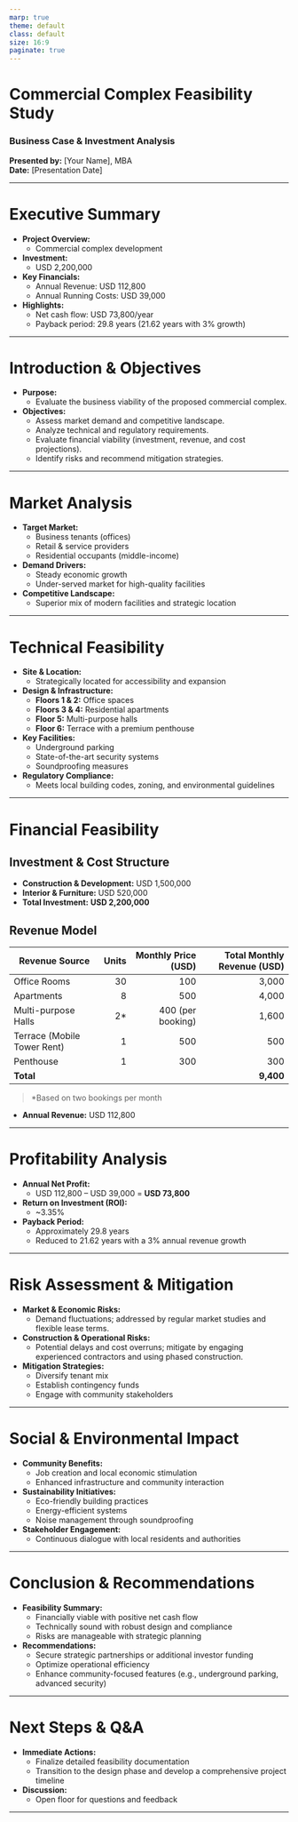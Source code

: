 ```yaml
---
marp: true
theme: default
class: default
size: 16:9
paginate: true
---
```


# Commercial Complex Feasibility Study  
### Business Case & Investment Analysis  
**Presented by:** [Your Name], MBA  
**Date:** [Presentation Date]

---

# Executive Summary
- **Project Overview:**  
  - Commercial complex development
- **Investment:**  
  - USD 2,200,000
- **Key Financials:**  
  - Annual Revenue: USD 112,800  
  - Annual Running Costs: USD 39,000
- **Highlights:**  
  - Net cash flow: USD 73,800/year  
  - Payback period: 29.8 years (21.62 years with 3% growth)

---

# Introduction & Objectives
- **Purpose:**  
  - Evaluate the business viability of the proposed commercial complex.
- **Objectives:**  
  - Assess market demand and competitive landscape.  
  - Analyze technical and regulatory requirements.  
  - Evaluate financial viability (investment, revenue, and cost projections).  
  - Identify risks and recommend mitigation strategies.

---

# Market Analysis
- **Target Market:**  
  - Business tenants (offices)  
  - Retail & service providers  
  - Residential occupants (middle-income)
- **Demand Drivers:**  
  - Steady economic growth  
  - Under-served market for high-quality facilities
- **Competitive Landscape:**  
  - Superior mix of modern facilities and strategic location

---

# Technical Feasibility
- **Site & Location:**  
  - Strategically located for accessibility and expansion
- **Design & Infrastructure:**  
  - **Floors 1 & 2:** Office spaces  
  - **Floors 3 & 4:** Residential apartments  
  - **Floor 5:** Multi-purpose halls  
  - **Floor 6:** Terrace with a premium penthouse  
- **Key Facilities:**  
  - Underground parking  
  - State-of-the-art security systems  
  - Soundproofing measures
- **Regulatory Compliance:**  
  - Meets local building codes, zoning, and environmental guidelines

---

# Financial Feasibility
## Investment & Cost Structure
- **Construction & Development:** USD 1,500,000  
- **Interior & Furniture:** USD 520,000  
- **Total Investment:** **USD 2,200,000**

## Revenue Model
| **Revenue Source**              | **Units** | **Monthly Price (USD)** | **Total Monthly Revenue (USD)** |
|---------------------------------|----------:|------------------------:|--------------------------------:|
| Office Rooms                    |       30  | 100                     | 3,000                           |
| Apartments                      |        8  | 500                     | 4,000                           |
| Multi-purpose Halls             |        2* | 400 (per booking)       | 1,600                           |
| Terrace (Mobile Tower Rent)     |        1  | 500                     | 500                             |
| Penthouse                       |        1  | 300                     | 300                             |
| **Total**                       |           |                         | **9,400**                       |

> *Based on two bookings per month

- **Annual Revenue:** USD 112,800

---

# Profitability Analysis
- **Annual Net Profit:**  
  - USD 112,800 – USD 39,000 = **USD 73,800**
- **Return on Investment (ROI):**  
  - ~3.35%
- **Payback Period:**  
  - Approximately 29.8 years  
  - Reduced to 21.62 years with a 3% annual revenue growth

---

# Risk Assessment & Mitigation
- **Market & Economic Risks:**  
  - Demand fluctuations; addressed by regular market studies and flexible lease terms.
- **Construction & Operational Risks:**  
  - Potential delays and cost overruns; mitigate by engaging experienced contractors and using phased construction.
- **Mitigation Strategies:**  
  - Diversify tenant mix  
  - Establish contingency funds  
  - Engage with community stakeholders

---

# Social & Environmental Impact
- **Community Benefits:**  
  - Job creation and local economic stimulation  
  - Enhanced infrastructure and community interaction
- **Sustainability Initiatives:**  
  - Eco-friendly building practices  
  - Energy-efficient systems  
  - Noise management through soundproofing
- **Stakeholder Engagement:**  
  - Continuous dialogue with local residents and authorities

---

# Conclusion & Recommendations
- **Feasibility Summary:**  
  - Financially viable with positive net cash flow  
  - Technically sound with robust design and compliance  
  - Risks are manageable with strategic planning
- **Recommendations:**  
  - Secure strategic partnerships or additional investor funding  
  - Optimize operational efficiency  
  - Enhance community-focused features (e.g., underground parking, advanced security)

---

# Next Steps & Q&A
- **Immediate Actions:**  
  - Finalize detailed feasibility documentation  
  - Transition to the design phase and develop a comprehensive project timeline
- **Discussion:**  
  - Open floor for questions and feedback

---

